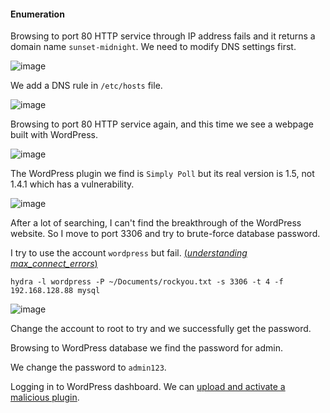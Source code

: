 #### Enumeration

Browsing to port 80 HTTP service through IP address fails and it returns a domain name ```sunset-midnight```. We need to modify DNS settings first.

![image](1)

We add a DNS rule in ```/etc/hosts``` file.

![image](2)
 
Browsing to port 80 HTTP service again, and this time we see a webpage built with WordPress.

![image](3)

The WordPress plugin we find is ```Simply Poll``` but its real version is 1.5, not 1.4.1 which has a vulnerability.

![image](4)

After a lot of searching, I can't find the breakthrough of the WordPress website. So I move to port 3306 and try to brute-force database password.

I try to use the account ```wordpress``` but fail. [(*understanding max_connect_errors*)](https://www.virtual-dba.com/blog/mysql-max-connect-errors/)

```
hydra -l wordpress -P ~/Documents/rockyou.txt -s 3306 -t 4 -f 192.168.128.88 mysql
```

![image](5)

Change the account to root to try and we successfully get the password.

Browsing to WordPress database we find the password for admin.

We change the password to ```admin123```.

Logging in to WordPress dashboard. We can [upload and activate a malicious plugin](https://book.hacktricks.xyz/pentesting/pentesting-web/wordpress#uploading-and-activating-malicious-plugin).
